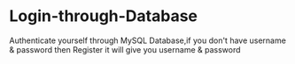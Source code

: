 # Login-through-Database
Authenticate yourself through MySQL Database,if you don't have username &amp; password then Register it will give you username &amp; password
